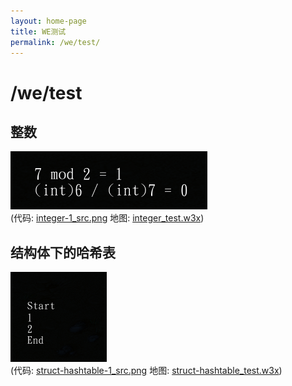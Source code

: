```yaml
---
layout: home-page
title: WE测试
permalink: /we/test/
---
```


# /we/test

## 整数

![integer-1](/assets/img/we/test/integer-1.png)  
(代码: [integer-1_src.png](/assets/img/we/test/integer-1_src.png) 地图: [integer_test.w3x](/assets/files/we/test/integer_test.w3x))

## 结构体下的哈希表

![struct-hashtable-1](/assets/img/we/test/struct-hashtable-1.png)  
(代码: [struct-hashtable-1_src.png](/assets/img/we/test/struct-hashtable-1_src.png) 地图: [struct-hashtable_test.w3x](/assets/files/we/test/struct-hashtable_test.w3x))
